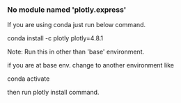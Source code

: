 ### No module named 'plotly.express'
If you are using conda just run below command. 

conda install -c plotly plotly=4.8.1

Note: Run this in other than 'base' environment. 

if you are at base env. change to another environment like 

conda activate <env-name>
  
then run plotly install command. 
